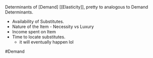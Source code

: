 Determinants of [Demand] [[Elasticity]], pretty to analogous to Demand Determinants.

- Availability of Substitutes.
- Nature of the Item - Necessity vs Luxury
- Income spent on Item
- Time to locate substitutes.
	- it will eventually happen lol


#Demand